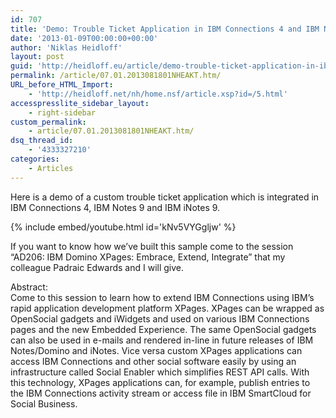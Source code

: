 ```yaml
---
id: 707
title: 'Demo: Trouble Ticket Application in IBM Connections 4 and IBM Notes 9'
date: '2013-01-09T00:00:00+00:00'
author: 'Niklas Heidloff'
layout: post
guid: 'http://heidloff.eu/article/demo-trouble-ticket-application-in-ibm-connections-4-and-ibm-notes-9/'
permalink: /article/07.01.2013081801NHEAKT.htm/
URL_before_HTML_Import:
    - 'http://heidloff.net/nh/home.nsf/article.xsp?id=/5.html'
accesspresslite_sidebar_layout:
    - right-sidebar
custom_permalink:
    - article/07.01.2013081801NHEAKT.htm/
dsq_thread_id:
    - '4333327210'
categories:
    - Articles
---
```


Here is a demo of a custom trouble ticket application which is integrated in IBM Connections 4, IBM Notes 9 and IBM iNotes 9.

{% include embed/youtube.html id='kNv5VYGgljw' %}

If you want to know how we’ve built this sample come to the session “AD206: IBM Domino XPages: Embrace, Extend, Integrate” that my colleague Padraic Edwards and I will give.

Abstract:  
Come to this session to learn how to extend IBM Connections using IBM’s rapid application development platform XPages. XPages can be wrapped as OpenSocial gadgets and iWidgets and used on various IBM Connections pages and the new Embedded Experience. The same OpenSocial gadgets can also be used in e-mails and rendered in-line in future releases of IBM Notes/Domino and iNotes. Vice versa custom XPages applications can access IBM Connections and other social software easily by using an infrastructure called Social Enabler which simplifies REST API calls. With this technology, XPages applications can, for example, publish entries to the IBM Connections activity stream or access file in IBM SmartCloud for Social Business.
